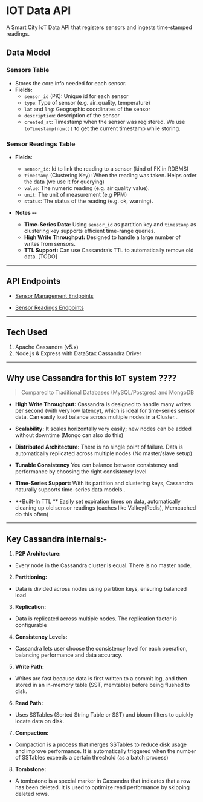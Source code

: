 # IOT Data API

A Smart City IoT Data API that registers sensors and ingests time-stamped readings.

## Data Model

### Sensors Table

- Stores the core info needed for each sensor.
- **Fields:**
  - `sensor_id` (PK): Unique id for each sensor
  - `type`: Type of sensor (e.g. air_quality, temperature)
  - `lat` and `lng`: Geographic coordinates of the sensor
  - `description`: description of the sensor
  - `created_at`: Timestamp when the sensor was registered. We use `toTimestamp(now())` to get the current timestamp while storing.

### Sensor Readings Table

- **Fields:**

  - `sensor_id`: Id to link the reading to a sensor (kind of FK in RDBMS)
  - `timestamp` (Clustering Key): When the reading was taken. Helps order the data (we use it for querying)
  - `value`: The numeric reading (e.g. air quality value).
  - `unit`: The unit of measurement (e.g PPM)
  - `status`: The status of the reading (e.g. ok, warning).

- **Notes --**
  - **Time-Series Data:** Using `sensor_id` as partition key and `timestamp` as clustering key supports efficient time-range queries.
  - **High Write Throughput:** Designed to handle a large number of writes from sensors.
  - **TTL Support:** Can use Cassandra’s TTL to automatically remove old data. [TODO]

---

## API Endpoints

- [Sensor Management Endpoints](./endpoints-test/sensors.http)

- [Sensor Readings Endpoints](./endpoints-test/readings.http)

---

## Tech Used

1. Apache Cassandra (v5.x)
2. Node.js & Express with DataStax Cassandra Driver

---

## Why use Cassandra for this IoT system ????

> Compared to Traditional Databases (MySQL/Postgres) and MongoDB

- **High Write Throughput:** Cassandra is designed to handle many writes per second (with very low latency), which is ideal for time-series sensor data. Can easily load balance across multiple nodes in a Cluster...

- **Scalability:** It scales horizontally very easily; new nodes can be added without downtime (Mongo can also do this)

- **Distributed Architecture:** There is no single point of failure. Data is automatically replicated across multiple nodes (No master/slave setup)

- **Tunable Consistency** You can balance between consistency and performance by choosing the right consistency level

- **Time-Series Support:** With its partition and clustering keys, Cassandra naturally supports time-series data models..

- **Built-In TTL ** Easily set expiration times on data, automatically cleaning up old sensor readings (caches like Valkey(Redis), Memcached do this often)

---

## Key Cassandra internals:-

1. **P2P Architecture:**

- Every node in the Cassandra cluster is equal. There is no master node.

2. **Partitioning:**

- Data is divided across nodes using partition keys, ensuring balanced load

3. **Replication:**

- Data is replicated across multiple nodes. The replication factor is configurable

4. **Consistency Levels:**

- Cassandra lets user choose the consistency level for each operation, balancing performance and data accuracy.

5. **Write Path:**

- Writes are fast because data is first written to a commit log, and then stored in an in-memory table (SST, memtable) before being flushed to disk.

6. **Read Path:**

- Uses SSTables (Sorted String Table or SST) and bloom filters to quickly locate data on disk.

7. **Compaction:**

- Compaction is a process that merges SSTables to reduce disk usage and improve performance. It is automatically triggered when the number of SSTables exceeds a certain threshold (as a batch process)

8. **Tombstone:**

- A tombstone is a special marker in Cassandra that indicates that a row has been deleted. It is used to optimize read performance by skipping deleted rows.

